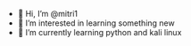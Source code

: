 - 👋 Hi, I’m @mitri1
- 👀 I’m interested in learning something new
- 🌱 I’m currently learning python and kali linux


<!---
mitri1/mitri1 is a ✨ special ✨ repository because its `README.md` (this file) appears on your GitHub profile.
You can click the Preview link to take a look at your changes.
--->
